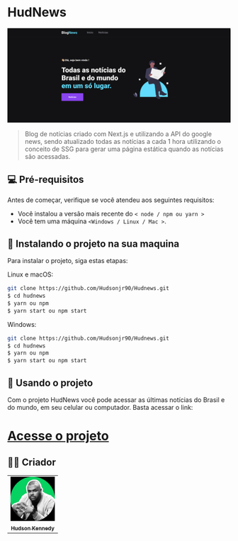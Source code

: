 # HudNews

<img src="public/images/blognews.png" alt="exemplo imagem">

> Blog de notícias criado com Next.js e utilizando a API do google news, sendo atualizado todas as notícias a cada 1 hora utilizando o conceito de SSG para gerar uma página estática quando as notícias são acessadas.

## 💻 Pré-requisitos

Antes de começar, verifique se você atendeu aos seguintes requisitos:

<!---Estes são apenas requisitos de exemplo. Adicionar, duplicar ou remover conforme necessário--->

- Você instalou a versão mais recente do `< node / npm ou yarn >`
- Você tem uma máquina `<Windows / Linux / Mac >`.

## 🚀 Instalando o projeto <BlogNews> na sua maquina

Para instalar o projeto, siga estas etapas:

Linux e macOS:

```bash
git clone https://github.com/Hudsonjr90/Hudnews.git
$ cd hudnews
$ yarn ou npm
$ yarn start ou npm start
```

Windows:

```bash
git clone https://github.com/Hudsonjr90/Hudnews.git
$ cd hudnews
$ yarn ou npm
$ yarn start ou npm start
```

## 🧾 Usando o projeto

Com o projeto HudNews você pode acessar as últimas notícias do Brasil e do mundo, em seu celular ou computador. Basta acessar o link:

# <a href="https://">Acesse o projeto</a>

## 🧑‍💻 Criador

<table>
  <tr>
    <td align="center">
      <a href="https://github.com/hudshow90">
        <img src="./public/images/my.webp" width="100px;" alt="Foto"/><br>
        <sub>
          <b>Hudson Kennedy</b>
        </sub>
      </a>
    </td>
  </tr>
</table>
